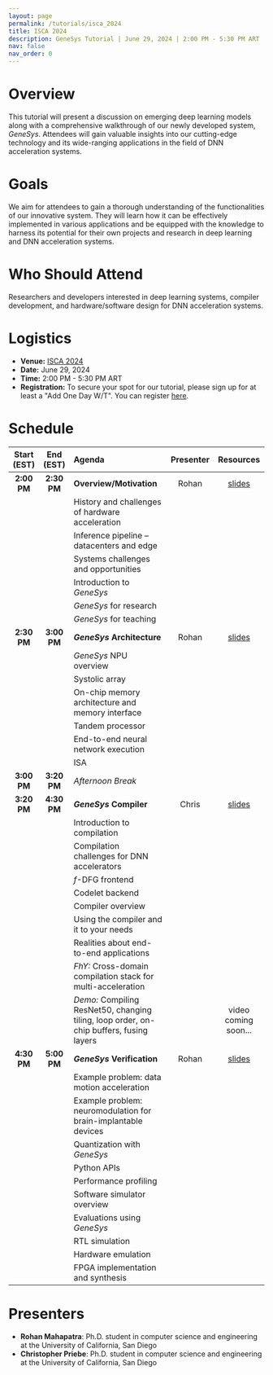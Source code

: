```yaml
---
layout: page
permalink: /tutorials/isca_2024
title: ISCA 2024
description: GeneSys Tutorial | June 29, 2024 | 2:00 PM - 5:30 PM ART | Quebracho A
nav: false
nav_order: 0
---
```


# Overview
This tutorial will present a discussion on emerging deep learning models along with a comprehensive walkthrough of our newly developed system, _GeneSys_.
Attendees will gain valuable insights into our cutting-edge technology and its wide-ranging applications in the field of DNN acceleration systems.

# Goals
We aim for attendees to gain a thorough understanding of the functionalities of our innovative system.
They will learn how it can be effectively implemented in various applications and be equipped with the knowledge to harness its potential for their own projects and research in deep learning and DNN acceleration systems.

# Who Should Attend
Researchers and developers interested in deep learning systems, compiler development, and hardware/software design for DNN acceleration systems.

# Logistics
- **Venue:** [ISCA 2024](https://www.iscaconf.org/isca2024/)
- **Date:** June 29, 2024
- **Time:** 2:00 PM - 5:30 PM ART
- **Registration:** To secure your spot for our tutorial, please sign up for at least a "Add One Day W/T". You can register [here](https://whova.com/portal/registration/iscai_202406/).

# Schedule

| Start (EST) | End (EST) | Agenda | Presenter | Resources |
| :---------: | :-------: | :----- | :-------: | :-------: | 
| **2:00 PM** | **2:30 PM** | **Overview/Motivation** | Rohan | [slides](https://drive.google.com/file/d/1w3bcczA0BKzD_iNIj6pa1GQN1lZFiON1/view?usp=sharing) |
| | | History and challenges of hardware acceleration | | |
| | | Inference pipeline – datacenters and edge | | |
| | | Systems challenges and opportunities | | |
| | | Introduction to _GeneSys_ | | |
| | | _GeneSys_ for research | | |
| | | _GeneSys_ for teaching | | |
| **2:30 PM** | **3:00 PM** | **_GeneSys_ Architecture** | Rohan | [slides](https://drive.google.com/file/d/1xSemMwqMLhg7LXJhCduiGvFAg03PYB1H/view?usp=sharing) | 
| | | _GeneSys_ NPU overview | | |
| | | Systolic array | | |
| | | On-chip memory architecture and memory interface | | |
| | | Tandem processor | | |
| | | End-to-end neural network execution | | |
| | | ISA | | |
| **3:00 PM** | **3:20 PM** | *Afternoon Break* | | | 
| **3:20 PM** | **4:30 PM** | **_GeneSys_ Compiler** | Chris | [slides](https://drive.google.com/file/d/1QCDOrf_RhJsPCZMhajkGqgrGl7SqovaR/view?usp=sharing) |
| | | Introduction to compilation | | |
| | | Compilation challenges for DNN accelerators | | |
| | | _f_-DFG frontend | | |
| | | Codelet backend | | |
| | | Compiler overview | | |
| | | Using the compiler and it to your needs | | |
| | | Realities about end-to-end applications | | |
| | | *FhY:* Cross-domain compilation stack for multi-acceleration | | |
| | | *Demo:* Compiling ResNet50, changing tiling, loop order, on-chip buffers, fusing layers | | video coming soon... |
| **4:30 PM** | **5:00 PM** | **_GeneSys_ Verification** | Rohan | [slides](https://drive.google.com/file/d/1CTaIY1l5P1EwqZbEa5CEp7FIQYf59hoQ/view?usp=sharing) |
| | | Example problem: data motion acceleration | | |
| | | Example problem: neuromodulation for brain-implantable devices | | |
| | | Quantization with *GeneSys* | | |
| | | Python APIs | | |
| | | Performance profiling | | |
| | | Software simulator overview | | |
| | | Evaluations using *GeneSys* | | |
| | | RTL simulation | | |
| | | Hardware emulation | | |
| | | FPGA implementation and synthesis | | |

# Presenters
- **Rohan Mahapatra**: Ph.D. student in computer science and engineering at the University of California, San Diego
- **Christopher Priebe**: Ph.D. student in computer science and engineering at the University of California, San Diego
